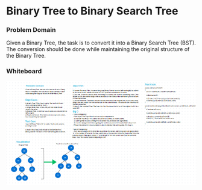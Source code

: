 # Binary Tree to Binary Search Tree

### Problem Domain
Given a Binary Tree, the task is to convert it into a Binary Search Tree (BST). The conversion should be done while maintaining the original structure of the Binary Tree.

### Whiteboard
![Binary Tree to Binary Search Tree](./BinaryTreetoBinarySearchTree.png)